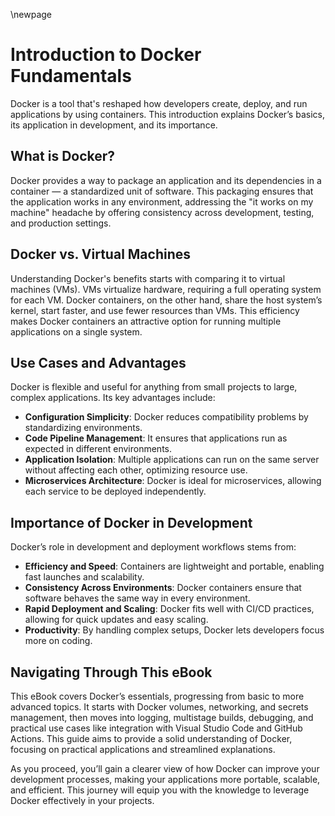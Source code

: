 \newpage

# Introduction to Docker Fundamentals

Docker is a tool that's reshaped how developers create, deploy, and run applications by using containers. This introduction explains Docker’s basics, its application in development, and its importance.

## What is Docker?

Docker provides a way to package an application and its dependencies in a container — a standardized unit of software. This packaging ensures that the application works in any environment, addressing the "it works on my machine" headache by offering consistency across development, testing, and production settings.

## Docker vs. Virtual Machines

Understanding Docker's benefits starts with comparing it to virtual machines (VMs). VMs virtualize hardware, requiring a full operating system for each VM. Docker containers, on the other hand, share the host system’s kernel, start faster, and use fewer resources than VMs. This efficiency makes Docker containers an attractive option for running multiple applications on a single system.

## Use Cases and Advantages

Docker is flexible and useful for anything from small projects to large, complex applications. Its key advantages include:

- **Configuration Simplicity**: Docker reduces compatibility problems by standardizing environments.
- **Code Pipeline Management**: It ensures that applications run as expected in different environments.
- **Application Isolation**: Multiple applications can run on the same server without affecting each other, optimizing resource use.
- **Microservices Architecture**: Docker is ideal for microservices, allowing each service to be deployed independently.

## Importance of Docker in Development

Docker’s role in development and deployment workflows stems from:

- **Efficiency and Speed**: Containers are lightweight and portable, enabling fast launches and scalability.
- **Consistency Across Environments**: Docker containers ensure that software behaves the same way in every environment.
- **Rapid Deployment and Scaling**: Docker fits well with CI/CD practices, allowing for quick updates and easy scaling.
- **Productivity**: By handling complex setups, Docker lets developers focus more on coding.

## Navigating Through This eBook

This eBook covers Docker’s essentials, progressing from basic to more advanced topics. It starts with Docker volumes, networking, and secrets management, then moves into logging, multistage builds, debugging, and practical use cases like integration with Visual Studio Code and GitHub Actions. This guide aims to provide a solid understanding of Docker, focusing on practical applications and streamlined explanations.

As you proceed, you’ll gain a clearer view of how Docker can improve your development processes, making your applications more portable, scalable, and efficient. This journey will equip you with the knowledge to leverage Docker effectively in your projects.